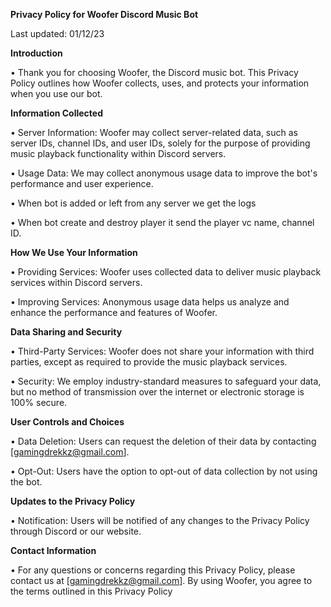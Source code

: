 **Privacy Policy for Woofer Discord Music Bot**

Last updated: 01/12/23

**Introduction**

• Thank you for choosing Woofer, the Discord music bot. This Privacy Policy outlines how Woofer collects, uses, and protects your information when you use our bot.

**Information Collected**

• Server Information: Woofer may collect server-related data, such as server IDs, channel IDs, and user IDs, solely for the purpose of providing music playback functionality within Discord servers.

• Usage Data: We may collect anonymous usage data to improve the bot's performance and user experience.

• When bot is added or left from any server we get the logs 

• When bot create and destroy player it send the player vc name, channel ID. 

**How We Use Your Information**

• Providing Services: Woofer uses collected data to deliver music playback services within Discord servers.

• Improving Services: Anonymous usage data helps us analyze and enhance the performance and features of Woofer.

**Data Sharing and Security**

• Third-Party Services: Woofer does not share your information with third parties, except as required to provide the music playback services.

• Security: We employ industry-standard measures to safeguard your data, but no method of transmission over the internet or electronic storage is 100% secure.

**User Controls and Choices**

• Data Deletion: Users can request the deletion of their data by contacting [gamingdrekkz@gmail.com].

• Opt-Out: Users have the option to opt-out of data collection by not using the bot.

**Updates to the Privacy Policy**

• Notification: Users will be notified of any changes to the Privacy Policy through Discord or our website.

**Contact Information**

• For any questions or concerns regarding this Privacy Policy, please contact us at [gamingdrekkz@gmail.com].
By using Woofer, you agree to the terms outlined in this Privacy Policy
